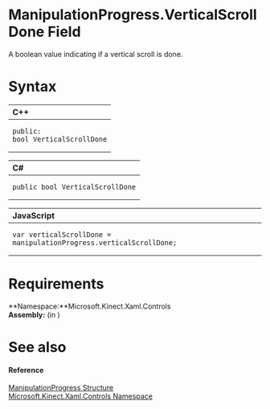 ManipulationProgress.VerticalScrollDone Field  
=============================================  

A boolean value indicating if a vertical scroll is done. <span id="syntaxSection"></span>

Syntax  
======  

<table>
<colgroup>
<col width="100%" />
</colgroup>
<thead>
<tr class="header">
<th align="left">C++</th>
</tr>
</thead>
<tbody>
<tr class="odd">
<td align="left"><pre><code>public:  
bool VerticalScrollDone</code></pre></td>
</tr>
</tbody>
</table>

<table>
<colgroup>
<col width="100%" />
</colgroup>
<thead>
<tr class="header">
<th align="left">C#</th>
</tr>
</thead>
<tbody>
<tr class="odd">
<td align="left"><pre><code>public bool VerticalScrollDone</code></pre></td>
</tr>
</tbody>
</table>

<table>
<colgroup>
<col width="100%" />
</colgroup>
<thead>
<tr class="header">
<th align="left">JavaScript</th>
</tr>
</thead>
<tbody>
<tr class="odd">
<td align="left"><pre><code>var verticalScrollDone = manipulationProgress.verticalScrollDone;</code></pre></td>
</tr>
</tbody>
</table>

<span id="requirements"></span>

Requirements  
============  

**Namespace:**Microsoft.Kinect.Xaml.Controls  
**Assembly:** (in )  

<span id="ID4EX"></span>

See also  
========  

<span id="ID4EZ"></span>
#### Reference  

[ManipulationProgress Structure](../../ManipulationProgress.md)  
 [Microsoft.Kinect.Xaml.Controls Namespace](../../../Kinect.Xaml.Controls.md)  



<!--Please do not edit the data in the comment block below.-->
<!--
TOCTitle : VerticalScrollDone Field
RLTitle : ManipulationProgress.VerticalScrollDone Field
KeywordK : VerticalScrollDone field
KeywordK : ManipulationProgress.VerticalScrollDone field
KeywordF : Microsoft.Kinect.Xaml.Controls.ManipulationProgress.VerticalScrollDone
KeywordF : ManipulationProgress.VerticalScrollDone
KeywordF : VerticalScrollDone
KeywordF : Microsoft.Kinect.Xaml.Controls.ManipulationProgress.VerticalScrollDone
KeywordA : F:Microsoft.Kinect.Xaml.Controls.ManipulationProgress.VerticalScrollDone
AssetID : F:Microsoft.Kinect.Xaml.Controls.ManipulationProgress.VerticalScrollDone
Locale : en-us
CommunityContent : 1
APIType : Managed
APILocation : 
APIName : Microsoft.Kinect.Xaml.Controls.ManipulationProgress.VerticalScrollDone
TargetOS : Windows
TopicType : kbSyntax
DevLang : VB
DevLang : CSharp
DevLang : JavaScript
DevLang : C++
DocSet : K4Wv2
ProjType : K4Wv2Proj
Technology : Kinect for Windows
Product : Kinect for Windows SDK v2
productversion : 20
-->
